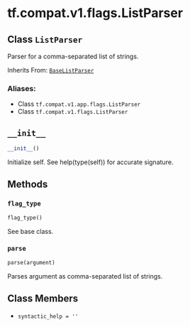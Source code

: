 <div itemscope itemtype="http://developers.google.com/ReferenceObject">
<meta itemprop="name" content="tf.compat.v1.flags.ListParser" />
<meta itemprop="path" content="Stable" />
<meta itemprop="property" content="__init__"/>
<meta itemprop="property" content="flag_type"/>
<meta itemprop="property" content="parse"/>
<meta itemprop="property" content="syntactic_help"/>
</div>

# tf.compat.v1.flags.ListParser

## Class `ListParser`

Parser for a comma-separated list of strings.

Inherits From: [`BaseListParser`](../../../../tf/compat/v1/flags/BaseListParser.md)

### Aliases:

* Class `tf.compat.v1.app.flags.ListParser`
* Class `tf.compat.v1.flags.ListParser`

<!-- Placeholder for "Used in" -->


<h2 id="__init__"><code>__init__</code></h2>

``` python
__init__()
```

Initialize self.  See help(type(self)) for accurate signature.




## Methods

<h3 id="flag_type"><code>flag_type</code></h3>

``` python
flag_type()
```

See base class.


<h3 id="parse"><code>parse</code></h3>

``` python
parse(argument)
```

Parses argument as comma-separated list of strings.




## Class Members

* `syntactic_help = ''` <a id="syntactic_help"></a>
